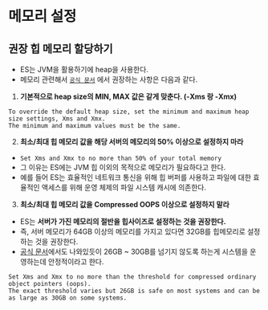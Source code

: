 # 메모리 설정
## 권장 힙 메모리 할당하기
- ES는 JVM을 활용하기에 heap을 사용한다.
- 메모리 관련해서 [`공식 문서`](https://www.elastic.co/guide/en/elasticsearch/reference/current/advanced-configuration.html#set-jvm-heap-size) 에서 권장하는 사항은 다음과 같다.
1. **기본적으로 heap size의 MIN, MAX 값은 같게 맞춘다. (-Xms 랑 -Xmx)**
```text
To override the default heap size, set the minimum and maximum heap size settings, Xms and Xmx. 
The minimum and maximum values must be the same.
```

2. **최소/최대 힙 메모리 값을 해당 서버의 메모리의 50% 이상으로 설정하지 마라**
- `Set Xms and Xmx to no more than 50% of your total memory`
- 그 이유는 ES에는 JVM 힙 이외의 목적으로 메모리가 필요하다고 한다. 
- 예를 들어 ES는 효율적인 네트워크 통신을 위해 힙 버퍼를 사용하고 파일에 대한 효율적인 액세스를 위해 운영 체제의 파일 시스템 캐시에 의존한다.


3. **최소/최대 힙 메모리 값을 Compressed OOPS 이상으로 설정하지 말라**
- ES는 **서버가 가진 메모리의 절반을 힙사이즈로 설정하는 것을 권장한다.**
- 즉, 서버 메모리가 64GB 이상의 메모리를 가지고 있다면 32GB를 힙메모리로 설정하는 것을 권장한다.
- [공식 문서](https://www.elastic.co/guide/en/elasticsearch/reference/current/advanced-configuration.html#set-jvm-heap-size)에서도 나와있듯이 26GB ~ 30GB를 넘기지 않도록 하는게 시스템을 운영하는데 안정적이라고 한다.
```text
Set Xms and Xmx to no more than the threshold for compressed ordinary object pointers (oops).
The exact threshold varies but 26GB is safe on most systems and can be as large as 30GB on some systems.
```